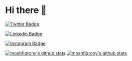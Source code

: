 # Hi there 👋

[![Twitter Badge](https://img.shields.io/badge/-CJcrispy-blue?style=plastic&logo=Twitter&logoColor=white&link=https://twitter.com/CJcrispy_/)](https://twitter.com/CJcrispy_/)

[![Linkedin Badge](https://img.shields.io/badge/-ChrisCopeland-blue?style=plastic&logo=Linkedin&logoColor=white&link=https://www.linkedin.com/in/christopher-copeland-3aa599180/)](https://www.linkedin.com/in/christopher-copeland-3aa599180/)

[![Instagram Badge](https://img.shields.io/badge/-cjtech-purple?style=plastic&logo=instagram&logoColor=white&link=https://instagram.com/cjtech_/)](https://instagram.com/cjtech_)

[![moshfiqrony's github stats](https://github-readme-stats.vercel.app/api?username=CJcrispy&theme=dark&show_icons=true)](https://github.com/moshfiqrony)
[![moshfiqrony's github stats](https://github-readme-stats.vercel.app/api/pin/?username=moshfiqrony&repo=awesome-bd-readme-profile&theme=dark)](https://github.com/moshfiqrony/awesome-bd-readme-profile)

